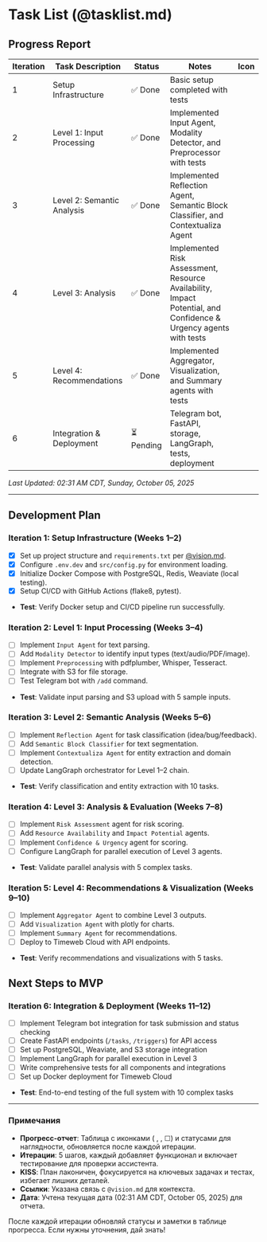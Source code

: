 

# Task List (@tasklist.md)

## Progress Report
| Iteration | Task Description         | Status   | Notes                     | Icon    |
|-----------|--------------------------|----------|---------------------------|---------|
| 1         | Setup Infrastructure     | ✅ Done   | Basic setup completed with tests |        |
| 2         | Level 1: Input Processing| ✅ Done   | Implemented Input Agent, Modality Detector, and Preprocessor with tests |        |
| 3         | Level 2: Semantic Analysis | ✅ Done   | Implemented Reflection Agent, Semantic Block Classifier, and Contextualiza Agent |        |
| 4         | Level 3: Analysis        | ✅ Done   | Implemented Risk Assessment, Resource Availability, Impact Potential, and Confidence & Urgency agents with tests |        |
| 5         | Level 4: Recommendations | ✅ Done   | Implemented Aggregator, Visualization, and Summary agents with tests |        |
| 6         | Integration & Deployment | ⏳ Pending | Telegram bot, FastAPI, storage, LangGraph, tests, deployment |        |

*Last Updated: 02:31 AM CDT, Sunday, October 05, 2025*

---

## Development Plan

### Iteration 1: Setup Infrastructure (Weeks 1–2)
- [x] Set up project structure and `requirements.txt` per [@vision.md](#).
- [x] Configure `.env.dev` and `src/config.py` for environment loading.
- [x] Initialize Docker Compose with PostgreSQL, Redis, Weaviate (local testing).
- [x] Setup CI/CD with GitHub Actions (flake8, pytest).
- **Test**: Verify Docker setup and CI/CD pipeline run successfully.

### Iteration 2: Level 1: Input Processing (Weeks 3–4)
- [ ] Implement `Input Agent` for text parsing.
- [ ] Add `Modality Detector` to identify input types (text/audio/PDF/image).
- [ ] Implement `Preprocessing` with pdfplumber, Whisper, Tesseract.
- [ ] Integrate with S3 for file storage.
- [ ] Test Telegram bot with `/add` command.
- **Test**: Validate input parsing and S3 upload with 5 sample inputs.

### Iteration 3: Level 2: Semantic Analysis (Weeks 5–6)
- [ ] Implement `Reflection Agent` for task classification (idea/bug/feedback).
- [ ] Add `Semantic Block Classifier` for text segmentation.
- [ ] Implement `Contextualiza Agent` for entity extraction and domain detection.
- [ ] Update LangGraph orchestrator for Level 1–2 chain.
- **Test**: Verify classification and entity extraction with 10 tasks.

### Iteration 4: Level 3: Analysis & Evaluation (Weeks 7–8)
- [ ] Implement `Risk Assessment` agent for risk scoring.
- [ ] Add `Resource Availability` and `Impact Potential` agents.
- [ ] Implement `Confidence & Urgency` agent for scoring.
- [ ] Configure LangGraph for parallel execution of Level 3 agents.
- **Test**: Validate parallel analysis with 5 complex tasks.

### Iteration 5: Level 4: Recommendations & Visualization (Weeks 9–10)
- [ ] Implement `Aggregator Agent` to combine Level 3 outputs.
- [ ] Add `Visualization Agent` with plotly for charts.
- [ ] Implement `Summary Agent` for recommendations.
- [ ] Deploy to Timeweb Cloud with API endpoints.
- **Test**: Verify recommendations and visualizations with 5 tasks.

## Next Steps to MVP

### Iteration 6: Integration & Deployment (Weeks 11–12)
- [ ] Implement Telegram bot integration for task submission and status checking
- [ ] Create FastAPI endpoints (`/tasks`, `/triggers`) for API access
- [ ] Set up PostgreSQL, Weaviate, and S3 storage integration
- [ ] Implement LangGraph for parallel execution in Level 3
- [ ] Write comprehensive tests for all components and integrations
- [ ] Set up Docker deployment for Timeweb Cloud
- **Test**: End-to-end testing of the full system with 10 complex tasks

---

### Примечания
- **Прогресс-отчет**: Таблица с иконками ( ,  , ☐) и статусами для наглядности, обновляется после каждой итерации.
- **Итерации**: 5 шагов, каждый добавляет функционал и включает тестирование для проверки ассистента.
- **KISS**: План лаконичен, фокусируется на ключевых задачах и тестах, избегает лишних деталей.
- **Ссылки**: Указана связь с `@vision.md` для контекста.
- **Дата**: Учтена текущая дата (02:31 AM CDT, October 05, 2025) для отчета.

После каждой итерации обновляй статусы и заметки в таблице прогресса. Если нужны уточнения, дай знать!

